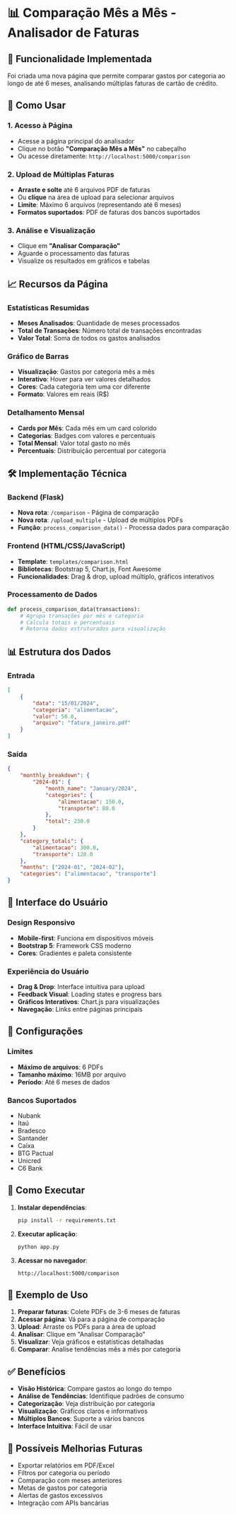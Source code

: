 # 📊 Comparação Mês a Mês - Analisador de Faturas

## 🎯 Funcionalidade Implementada

Foi criada uma nova página que permite comparar gastos por categoria ao longo de até 6 meses, analisando múltiplas faturas de cartão de crédito.

## 🚀 Como Usar

### 1. Acesso à Página
- Acesse a página principal do analisador
- Clique no botão **"Comparação Mês a Mês"** no cabeçalho
- Ou acesse diretamente: `http://localhost:5000/comparison`

### 2. Upload de Múltiplas Faturas
- **Arraste e solte** até 6 arquivos PDF de faturas
- Ou **clique** na área de upload para selecionar arquivos
- **Limite**: Máximo 6 arquivos (representando até 6 meses)
- **Formatos suportados**: PDF de faturas dos bancos suportados

### 3. Análise e Visualização
- Clique em **"Analisar Comparação"**
- Aguarde o processamento das faturas
- Visualize os resultados em gráficos e tabelas

## 📈 Recursos da Página

### Estatísticas Resumidas
- **Meses Analisados**: Quantidade de meses processados
- **Total de Transações**: Número total de transações encontradas
- **Valor Total**: Soma de todos os gastos analisados

### Gráfico de Barras
- **Visualização**: Gastos por categoria mês a mês
- **Interativo**: Hover para ver valores detalhados
- **Cores**: Cada categoria tem uma cor diferente
- **Formato**: Valores em reais (R$)

### Detalhamento Mensal
- **Cards por Mês**: Cada mês em um card colorido
- **Categorias**: Badges com valores e percentuais
- **Total Mensal**: Valor total gasto no mês
- **Percentuais**: Distribuição percentual por categoria

## 🛠️ Implementação Técnica

### Backend (Flask)
- **Nova rota**: `/comparison` - Página de comparação
- **Nova rota**: `/upload_multiple` - Upload de múltiplos PDFs
- **Função**: `process_comparison_data()` - Processa dados para comparação

### Frontend (HTML/CSS/JavaScript)
- **Template**: `templates/comparison.html`
- **Bibliotecas**: Bootstrap 5, Chart.js, Font Awesome
- **Funcionalidades**: Drag & drop, upload múltiplo, gráficos interativos

### Processamento de Dados
```python
def process_comparison_data(transactions):
    # Agrupa transações por mês e categoria
    # Calcula totais e percentuais
    # Retorna dados estruturados para visualização
```

## 📊 Estrutura dos Dados

### Entrada
```json
[
    {
        "data": "15/01/2024",
        "categoria": "alimentacao",
        "valor": 50.0,
        "arquivo": "fatura_janeiro.pdf"
    }
]
```

### Saída
```json
{
    "monthly_breakdown": {
        "2024-01": {
            "month_name": "January/2024",
            "categories": {
                "alimentacao": 150.0,
                "transporte": 80.0
            },
            "total": 230.0
        }
    },
    "category_totals": {
        "alimentacao": 300.0,
        "transporte": 120.0
    },
    "months": ["2024-01", "2024-02"],
    "categories": ["alimentacao", "transporte"]
}
```

## 🎨 Interface do Usuário

### Design Responsivo
- **Mobile-first**: Funciona em dispositivos móveis
- **Bootstrap 5**: Framework CSS moderno
- **Cores**: Gradientes e paleta consistente

### Experiência do Usuário
- **Drag & Drop**: Interface intuitiva para upload
- **Feedback Visual**: Loading states e progress bars
- **Gráficos Interativos**: Chart.js para visualizações
- **Navegação**: Links entre páginas principais

## 🔧 Configurações

### Limites
- **Máximo de arquivos**: 6 PDFs
- **Tamanho máximo**: 16MB por arquivo
- **Período**: Até 6 meses de dados

### Bancos Suportados
- Nubank
- Itaú
- Bradesco
- Santander
- Caixa
- BTG Pactual
- Unicred
- C6 Bank

## 🚀 Como Executar

1. **Instalar dependências**:
   ```bash
   pip install -r requirements.txt
   ```

2. **Executar aplicação**:
   ```bash
   python app.py
   ```

3. **Acessar no navegador**:
   ```
   http://localhost:5000/comparison
   ```

## 📝 Exemplo de Uso

1. **Preparar faturas**: Colete PDFs de 3-6 meses de faturas
2. **Acessar página**: Vá para a página de comparação
3. **Upload**: Arraste os PDFs para a área de upload
4. **Analisar**: Clique em "Analisar Comparação"
5. **Visualizar**: Veja gráficos e estatísticas detalhadas
6. **Comparar**: Analise tendências mês a mês por categoria

## ✅ Benefícios

- **Visão Histórica**: Compare gastos ao longo do tempo
- **Análise de Tendências**: Identifique padrões de consumo
- **Categorização**: Veja distribuição por categoria
- **Visualização**: Gráficos claros e informativos
- **Múltiplos Bancos**: Suporte a vários bancos
- **Interface Intuitiva**: Fácil de usar

## 🔮 Possíveis Melhorias Futuras

- Exportar relatórios em PDF/Excel
- Filtros por categoria ou período
- Comparação com meses anteriores
- Metas de gastos por categoria
- Alertas de gastos excessivos
- Integração com APIs bancárias

